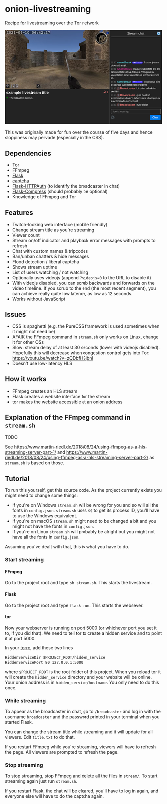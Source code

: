 # onion-livestreaming

Recipe for livestreaming over the Tor network

![Screenshot of the livestream web interface](demo.png)

This was originally made for fun over the course of five days and hence sloppiness may pervade (especially in the CSS).

## Dependencies
* Tor
* FFmpeg
* [Flask](https://github.com/pallets/flask)
* [captcha](https://github.com/lepture/captcha)
* [Flask-HTTPAuth](https://github.com/miguelgrinberg/Flask-HTTPAuth) (to identify the broadcaster in chat)
* [Flask-Compress](https://github.com/colour-science/flask-compress) (should probably be optional)
* Knowledge of FFmpeg and Tor

## Features
* Twitch-looking web interface (mobile friendly)
* Change stream title as you're streaming
* Viewer count
* Stream on/off indicator and playback error messages with prompts to refresh
* Chat with custom names & tripcodes
* Ban/unban chatters & hide messages
* Flood detection / liberal captcha
* Shows stream uptime
* List of users watching / not watching
* Optionally uses videojs (append `?videojs=0` to the URL to disable it)
* With videojs disabled, you can scrub backwards and forwards on the video timeline. If you scrub to the end (the most recent segment), you can achieve really quite low latency, as low as 12 seconds.
* Works without JavaScript

## Issues
* CSS is spaghetti (e.g. the PureCSS framework is used sometimes when it might not need be)
* AFAIK the FFmpeg command in `stream.sh` only works on Linux, change it for other OSs
* Slow: stream delay of at least 30 seconds (lower with videojs disabled). Hopefully this will decrease when congestion control gets into Tor: https://youtu.be/watch?v=zQDbfHSjbnI
* Doesn't use low-latency HLS

## How it works

* FFmpeg creates an HLS stream
* Flask creates a website interface for the stream
* tor makes the website accessible at an onion address

## Explanation of the FFmpeg command in `stream.sh`

TODO

See https://www.martin-riedl.de/2018/08/24/using-ffmpeg-as-a-hls-streaming-server-part-1/ and https://www.martin-riedl.de/2018/08/24/using-ffmpeg-as-a-hls-streaming-server-part-2/ as `stream.sh` is based on those.

## Tutorial

To run this yourself, get this source code. As the project currently exists you might need to change some things:

* If you're on Windows `stream.sh` will be wrong for you and so will all the fonts in `config.json`. `stream.sh` uses `$$` to get its process ID, you'll have to use the Windows equivalent.
* If you're on macOS `stream.sh` might need to be changed a bit and you might not have the fonts in `config.json`.
* If you're on Linux `stream.sh` will probably be alright but you might not have all the fonts in `config.json`.

Assuming you've dealt with that, this is what you have to do.

### Start streaming

#### FFmpeg

Go to the project root and type `sh stream.sh`. This starts the livestream.

#### Flask
Go to the project root and type `flask run`. This starts the websever.

#### tor

Now your webserver is running on port 5000 (or whichever port you set it to, if you did that). We need to tell tor to create a hidden service and to point it at port 5000.

In your [torrc](https://support.torproject.org/tbb/tbb-editing-torrc/), add these two lines
```
HiddenServiceDir $PROJECT_ROOT/hidden_service
HiddenServicePort 80 127.0.0.1:5000
```
where `$PROJECT_ROOT` is the root folder of this project. When you reload tor it will create the `hidden_service` directory and your website will be online. Your onion address is in `hidden_service/hostname`. You only need to do this once.

### While streaming

To appear as the broadcaster in chat, go to `/broadcaster` and log in with the username `broadcaster` and the password printed in your terminal when you started Flask.

You can change the stream title while streaming and it will update for all viewers. Edit `title.txt` to do that.

If you restart FFmpeg while you're streaming, viewers will have to refresh the page. All viewers are prompted to refresh the page.

### Stop streaming

To stop streaming, stop FFmpeg and delete all the files in `stream/`. To start streaming again just run `stream.sh`.

If you restart Flask, the chat will be cleared, you'll have to log in again, and everyone else will have to do the captcha again.
